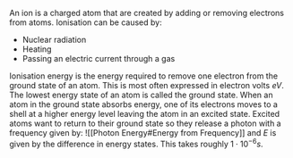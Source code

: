 An ion is a charged atom that are created by adding or removing electrons from atoms. Ionisation can be caused by:
- Nuclear radiation
- Heating
- Passing an electric current through a gas

Ionisation energy is the energy required to remove one electron from the ground state of an atom. This is most often expressed in electron volts $eV$. The lowest energy state of an atom is called the ground state. When an atom in the ground state absorbs energy, one of its electrons moves to a shell at a higher energy level leaving the atom in an excited state. Excited atoms want to return to their ground state so they release a photon with a frequency given by:
![[Photon Energy#Energy from Frequency]]
and $E$ is given by the difference in energy states. This takes roughly $1 \cdot 10^{-6} s$.